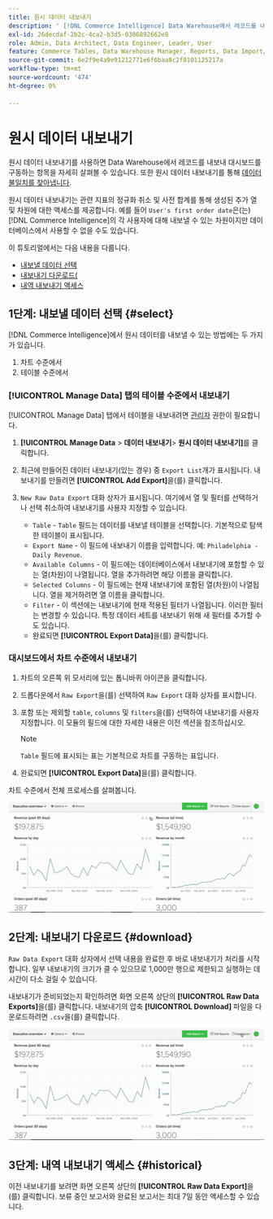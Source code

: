 ```yaml
---
title: 원시 데이터 내보내기
description: ' [!DNL Commerce Intelligence] Data Warehouse에서 레코드를 내보내 대시보드를 구동하는 항목을 자세히 살펴보는 방법에 대해 알아봅니다.'
exl-id: 26decdaf-2b2c-4ca2-b3d5-0386892662e8
role: Admin, Data Architect, Data Engineer, Leader, User
feature: Commerce Tables, Data Warehouse Manager, Reports, Data Import/Export
source-git-commit: 6e2f9e4a9e91212771e6f6baa8c2f8101125217a
workflow-type: tm+mt
source-wordcount: '474'
ht-degree: 0%

---
```


# 원시 데이터 내보내기

원시 데이터 내보내기를 사용하면 Data Warehouse에서 레코드를 내보내 대시보드를 구동하는 항목을 자세히 살펴볼 수 있습니다. 또한 원시 데이터 내보내기를 통해 [데이터 불일치를 찾아냅니다](https://experienceleague.adobe.com/docs/commerce-knowledge-base/kb/troubleshooting/miscellaneous/using-data-exports-to-pinpoint-discrepancies.html).

원시 데이터 내보내기는 관련 지표의 정규화 취소 및 사전 합계를 통해 생성된 추가 열 및 차원에 대한 액세스를 제공합니다. 예를 들어 `User's first order date`은(는) [!DNL Commerce Intelligence]의 각 사용자에 대해 내보낼 수 있는 차원이지만 데이터베이스에서 사용할 수 없을 수도 있습니다.

이 튜토리얼에서는 다음 내용을 다룹니다.

* [내보낼 데이터 선택](#select)
* [내보내기 다운로드(](#download)
* [내역 내보내기 액세스](#historical)

## 1단계: 내보낼 데이터 선택 {#select}

[!DNL Commerce Intelligence]에서 원시 데이터를 내보낼 수 있는 방법에는 두 가지가 있습니다.

1. 차트 수준에서
1. 테이블 수준에서

### [!UICONTROL Manage Data] 탭의 테이블 수준에서 내보내기

[!UICONTROL Manage Data] 탭에서 테이블을 내보내려면 [관리자](../administrator/user-management/user-management.md) 권한이 필요합니다.

1. **[!UICONTROL Manage Data** > **&#x200B;데이터 내보내기&#x200B;**> **원시 데이터 내보내기]**&#x200B;를 클릭합니다.
1. 최근에 만들어진 데이터 내보내기(있는 경우) 중 `Export List`개가 표시됩니다. 내보내기를 만들려면 **[!UICONTROL Add Export]**&#x200B;을(를) 클릭합니다.
1. `New Raw Data Export` 대화 상자가 표시됩니다. 여기에서 열 및 필터를 선택하거나 선택 취소하여 내보내기를 사용자 지정할 수 있습니다.

   * `Table` - `Table` 필드는 데이터를 내보낼 테이블을 선택합니다. 기본적으로 탐색한 테이블이 표시됩니다.
   * `Export Name` - 이 필드에 내보내기 이름을 입력합니다. 예: `Philadelphia - Daily Revenue`.
   * `Available Columns` - 이 필드에는 데이터베이스에서 내보내기에 포함할 수 있는 열(차원)이 나열됩니다. 열을 추가하려면 해당 이름을 클릭합니다.
   * `Selected Columns` - 이 필드에는 현재 내보내기에 포함된 열(차원)이 나열됩니다. 열을 제거하려면 열 이름을 클릭합니다.
   * `Filter` - 이 섹션에는 내보내기에 현재 적용된 필터가 나열됩니다. 이러한 필터는 변경할 수 있습니다. 특정 데이터 세트를 내보내기 위해 새 필터를 추가할 수도 있습니다.
   * 완료되면 **[!UICONTROL Export Data]**&#x200B;을(를) 클릭합니다.

### 대시보드에서 차트 수준에서 내보내기

1. 차트의 오른쪽 위 모서리에 있는 톱니바퀴 아이콘을 클릭합니다.

1. 드롭다운에서 `Raw Export`을(를) 선택하여 `Raw Export` 대화 상자를 표시합니다.

1. 포함 또는 제외할 `table`, `columns` 및 `filters`을(를) 선택하여 내보내기를 사용자 지정합니다. 이 모듈의 필드에 대한 자세한 내용은 이전 섹션을 참조하십시오.

   >[!NOTE]
   >
   >`Table` 필드에 표시되는 표는 기본적으로 차트를 구동하는 표입니다.

1. 완료되면 **[!UICONTROL Export Data]**&#x200B;을(를) 클릭합니다.

차트 수준에서 전체 프로세스를 살펴봅니다.

![](../assets/Chart-level_export.gif)

## 2단계: 내보내기 다운로드 {#download}

`Raw Data Export` 대화 상자에서 선택 내용을 완료한 후 바로 내보내기가 처리를 시작합니다. 일부 내보내기의 크기가 클 수 있으므로 1,000만 행으로 제한되고 실행하는 데 시간이 다소 걸릴 수 있습니다.

내보내기가 준비되었는지 확인하려면 화면 오른쪽 상단의 **[!UICONTROL Raw Data Exports]**&#x200B;을(를) 클릭합니다. 내보내기의 압축 **[!UICONTROL Download]** 파일을 다운로드하려면 `.csv`을(를) 클릭합니다.

![](../assets/Downloading_export.gif)

## 3단계: 내역 내보내기 액세스 {#historical}

이전 내보내기를 보려면 화면 오른쪽 상단의 **[!UICONTROL Raw Data Export]**&#x200B;을(를) 클릭합니다. 보류 중인 보고서와 완료된 보고서는 최대 7일 동안 액세스할 수 있습니다.
